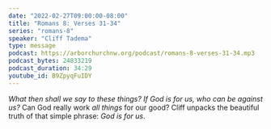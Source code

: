 ```yaml
---
date: "2022-02-27T09:00:00-08:00"
title: "Romans 8: Verses 31-34"
series: "romans-8"
speaker: "Cliff Tadema"
type: message
podcast: https://arborchurchnw.org/podcast/romans-8-verses-31-34.mp3
podcast_bytes: 24833219
podcast_duration: 34:29
youtube_id: B9ZpyqFuIDY 
---
```


*What then shall we say to these things? If God is for us, who can be against us?* Can God really work *all things* for our good? Cliff unpacks the beautiful truth of that simple phrase: *God is for us*.
